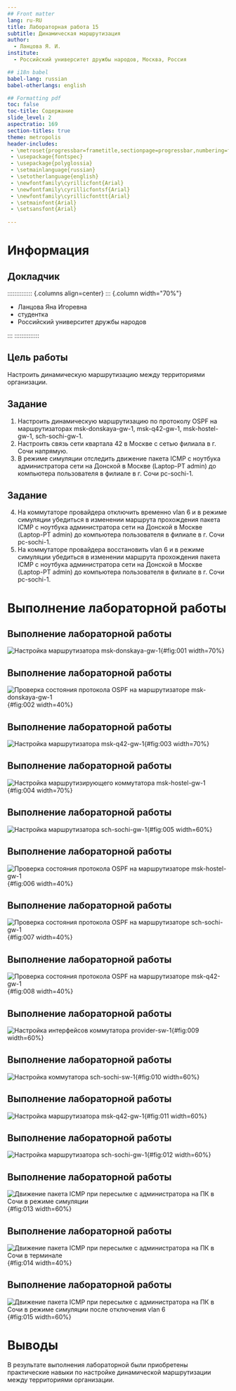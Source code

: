 ```yaml
---
## Front matter
lang: ru-RU
title: Лабораторная работа 15
subtitle: Динамическая маршрутизация
author:
  - Ланцова Я. И.
institute:
  - Российский университет дружбы народов, Москва, Россия

## i18n babel
babel-lang: russian
babel-otherlangs: english

## Formatting pdf
toc: false
toc-title: Содержание
slide_level: 2
aspectratio: 169
section-titles: true
theme: metropolis
header-includes:
 - \metroset{progressbar=frametitle,sectionpage=progressbar,numbering=fraction}
 - \usepackage{fontspec}
 - \usepackage{polyglossia}
 - \setmainlanguage{russian}
 - \setotherlanguage{english}
 - \newfontfamily\cyrillicfont{Arial}
 - \newfontfamily\cyrillicfontsf{Arial}
 - \newfontfamily\cyrillicfonttt{Arial}
 - \setmainfont{Arial}
 - \setsansfont{Arial}
 
---
```


# Информация

## Докладчик

:::::::::::::: {.columns align=center}
::: {.column width="70%"}

  * Ланцова Яна Игоревна
  * студентка
  * Российский университет дружбы народов

:::
::::::::::::::

## Цель работы

Настроить динамическую маршрутизацию между территориями организации.

## Задание

1. Настроить динамическую маршрутизацию по протоколу OSPF на маршрутизаторах msk-donskaya-gw-1, msk-q42-gw-1, msk-hostel-gw-1, sch-sochi-gw-1.
2. Настроить связь сети квартала 42 в Москве с сетью филиала в г. Сочи напрямую.
3. В режиме симуляции отследить движение пакета ICMP с ноутбука администратора сети на Донской в Москве (Laptop-PT admin) до компьютера пользователя в филиале в г. Сочи pc-sochi-1.

## Задание

4. На коммутаторе провайдера отключить временно vlan 6 и в режиме симуляции убедиться в изменении маршрута прохождения пакета ICMP с ноутбука администратора сети на Донской в Москве (Laptop-PT admin) до компьютера пользователя в филиале в г. Сочи pc-sochi-1.
5. На коммутаторе провайдера восстановить vlan 6 и в режиме симуляции убедиться в изменении маршрута прохождения пакета ICMP с ноутбука администратора сети на Донской в Москве (Laptop-PT admin) до компьютера пользователя в филиале в г. Сочи pc-sochi-1.

# Выполнение лабораторной работы

## Выполнение лабораторной работы

![Настройка маршрутизатора msk-donskaya-gw-1](image/1.png){#fig:001 width=70%}

## Выполнение лабораторной работы

![Проверка состояния протокола OSPF на маршрутизаторе msk-donskaya-gw-1](image/2.png){#fig:002 width=40%}

## Выполнение лабораторной работы

![Настройка маршрутизатора msk-q42-gw-1](image/3.png){#fig:003 width=70%}

## Выполнение лабораторной работы

![Настройка маршрутизирующего коммутатора msk-hostel-gw-1](image/4.png){#fig:004 width=70%}

## Выполнение лабораторной работы

![Настройка маршрутизатора sch-sochi-gw-1](image/5.png){#fig:005 width=60%}

## Выполнение лабораторной работы

![Проверка состояния протокола OSPF на маршрутизаторе msk-hostel-gw-1](image/6.png){#fig:006 width=40%}

## Выполнение лабораторной работы

![Проверка состояния протокола OSPF на маршрутизаторе sch-sochi-gw-1](image/7.png){#fig:007 width=40%}

## Выполнение лабораторной работы

![Проверка состояния протокола OSPF на маршрутизаторе msk-q42-gw-1](image/8.png){#fig:008 width=40%}

## Выполнение лабораторной работы

![Настройка интерфейсов коммутатора provider-sw-1](image/9.png){#fig:009 width=60%}

## Выполнение лабораторной работы

![Настройка коммутатора sch-sochi-sw-1](image/10.png){#fig:010 width=60%}

## Выполнение лабораторной работы

![Настройка маршрутизатора msk-q42-gw-1](image/11.png){#fig:011 width=60%}

## Выполнение лабораторной работы

![Настройка маршрутизатора sch-sochi-gw-1](image/12.png){#fig:012 width=60%}

## Выполнение лабораторной работы

![Движение пакета ICMP при пересылке с администратора на ПК в Сочи в режиме симуляции](image/13.png){#fig:013 width=60%}

## Выполнение лабораторной работы

![Движение пакета ICMP при пересылке с администратора на ПК в Сочи в терминале](image/14.png){#fig:014 width=40%}

## Выполнение лабораторной работы

![Движение пакета ICMP при пересылке с администратора на ПК в Сочи в режиме симуляции после отключения vlan 6](image/15.png){#fig:015 width=60%}

# Выводы

В результате выполнения лабораторной были приобретены практические навыки по настройке динамической маршрутизации между территориями организации.
